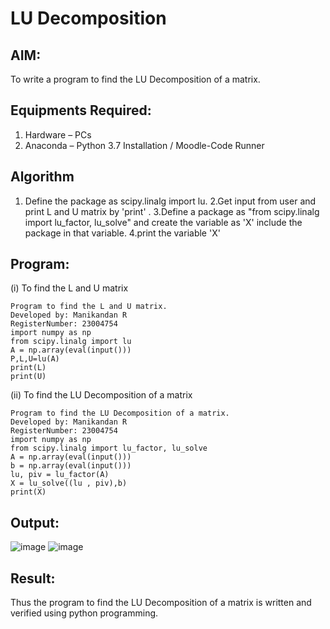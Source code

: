 # LU Decomposition 

## AIM:
To write a program to find the LU Decomposition of a matrix.

## Equipments Required:
1. Hardware – PCs
2. Anaconda – Python 3.7 Installation / Moodle-Code Runner

## Algorithm
1. Define the package as scipy.linalg import lu.
2.Get input from user and print L and U matrix by 'print' .
3.Define a package as "from scipy.linalg import lu_factor, lu_solve" and create the variable as 'X' include the package in that variable.
4.print the variable 'X'

## Program:
(i) To find the L and U matrix
```
Program to find the L and U matrix.
Developed by: Manikandan R
RegisterNumber: 23004754
import numpy as np
from scipy.linalg import lu
A = np.array(eval(input()))
P,L,U=lu(A)
print(L)
print(U)
```
(ii) To find the LU Decomposition of a matrix
```
Program to find the LU Decomposition of a matrix.
Developed by: Manikandan R
RegisterNumber: 23004754
import numpy as np
from scipy.linalg import lu_factor, lu_solve
A = np.array(eval(input()))
b = np.array(eval(input()))
lu, piv = lu_factor(A)
X = lu_solve((lu , piv),b)
print(X)
```

## Output:
![image](https://github.com/Manikandanrag/LU-Decomposition/assets/138849491/5dca9782-11cc-49ea-8354-0729f567abbf)
![image](https://github.com/Manikandanrag/LU-Decomposition/assets/138849491/46620145-433c-43da-8ccb-8de86b942e1a)



## Result:
Thus the program to find the LU Decomposition of a matrix is written and verified using python programming.

